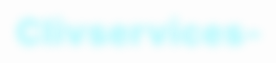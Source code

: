 # Clivservices-
<!DOCTYPE html>
<html lang="fr">
<head>
    <meta charset="UTF-8">
    <meta name="viewport" content="width=device-width, initial-scale=1.0">
    <title>ClivServices - Vos services digitaux premium</title>
    <link rel="stylesheet" href="https://cdnjs.cloudflare.com/ajax/libs/font-awesome/6.4.0/css/all.min.css">
    <link href="https://fonts.googleapis.com/css2?family=Orbitron:wght@400;500;700;900&family=Exo+2:wght@300;400;600&display=swap" rel="stylesheet">
    <style>
        * {
            margin: 0;
            padding: 0;
            box-sizing: border-box;
        }
        
        :root {
            --primary: #0a0a2a;
            --secondary: #00f3ff;
            --accent: #ff00c8;
            --light: #ffffff;
            --dark: #000022;
            --gray: #a0a0c0;
        }
        
        body {
            background-color: var(--light);
            color: var(--dark);
            font-family: 'Exo 2', sans-serif;
            min-height: 100vh;
            overflow-x: hidden;
            position: relative;
        }
        
        body::before {
            content: "";
            position: absolute;
            top: 0;
            left: 0;
            width: 100%;
            height: 100%;
            background: 
                radial-gradient(circle at 10% 20%, rgba(0, 243, 255, 0.05) 0%, transparent 15%),
                radial-gradient(circle at 90% 80%, rgba(255, 0, 200, 0.05) 0%, transparent 15%),
                linear-gradient(135deg, transparent 49.9%, rgba(0, 243, 255, 0.1) 50%, transparent 50.1%),
                linear-gradient(45deg, transparent 49.9%, rgba(255, 0, 200, 0.1) 50%, transparent 50.1%);
            background-size: 100px 100px;
            z-index: -1;
        }
        
        .container {
            max-width: 1200px;
            margin: 0 auto;
            padding: 20px;
        }
        
        header {
            text-align: center;
            padding: 40px 20px;
            position: relative;
        }
        
        h1 {
            font-family: 'Orbitron', sans-serif;
            font-size: 3.5rem;
            font-weight: 900;
            margin-bottom: 20px;
            background: linear-gradient(45deg, var(--secondary), var(--accent));
            -webkit-background-clip: text;
            -webkit-text-fill-color: transparent;
            text-shadow: 0 0 15px rgba(0, 243, 255, 0.3);
            letter-spacing: 1px;
        }
        
        .subtitle {
            font-size: 1.8rem;
            color: var(--primary);
            margin-bottom: 40px;
            font-weight: 300;
            position: relative;
            display: inline-block;
        }
        
        .subtitle::after {
            content: "";
            position: absolute;
            bottom: -10px;
            left: 50%;
            transform: translateX(-50%);
            width: 100px;
            height: 3px;
            background: linear-gradient(to right, var(--secondary), var(--accent));
            border-radius: 3px;
        }
        
        .services-container {
            display: flex;
            flex-direction: column;
            align-items: center;
            gap: 30px;
            margin: 60px 0;
        }
        
        .service-btn {
            width: 100%;
            max-width: 500px;
            padding: 25px;
            border: none;
            border-radius: 15px;
            background: linear-gradient(145deg, rgba(10, 10, 42, 0.9), rgba(0, 0, 34, 0.9));
            color: var(--light);
            font-family: 'Orbitron', sans-serif;
            font-size: 1.5rem;
            font-weight: 500;
            cursor: pointer;
            display: flex;
            align-items: center;
            justify-content: center;
            gap: 15px;
            transition: all 0.3s ease;
            position: relative;
            overflow: hidden;
            box-shadow: 0 10px 20px rgba(0, 0, 0, 0.2),
                        0 0 20px rgba(0, 243, 255, 0.2),
                        inset 0 0 10px rgba(255, 0, 200, 0.3);
        }
        
        .service-btn:hover {
            transform: translateY(-5px);
            box-shadow: 0 15px 30px rgba(0, 0, 0, 0.3),
                        0 0 30px rgba(0, 243, 255, 0.4),
                        inset 0 0 15px rgba(255, 0, 200, 0.5);
        }
        
        .service-btn::before {
            content: "";
            position: absolute;
            top: 0;
            left: -100%;
            width: 100%;
            height: 100%;
            background: linear-gradient(90deg, transparent, rgba(255, 255, 255, 0.2), transparent);
            transition: 0.5s;
        }
        
        .service-btn:hover::before {
            left: 100%;
        }
        
        .service-btn i {
            font-size: 2rem;
            color: var(--secondary);
            transition: all 0.3s ease;
        }
        
        .service-btn:hover i {
            color: var(--accent);
            transform: scale(1.2);
        }
        
        footer {
            text-align: center;
            padding: 40px 20px;
            margin-top: 50px;
            background: rgba(10, 10, 42, 0.8);
            border-radius: 20px 20px 0 0;
            box-shadow: 0 -5px 20px rgba(0, 0, 0, 0.2);
            color: var(--light);
        }
        
        .contact-text {
            font-size: 1.5rem;
            margin-bottom: 20px;
            color: var(--gray);
        }
        
        .whatsapp-contact {
            display: inline-flex;
            align-items: center;
            gap: 15px;
            background: linear-gradient(to right, #25D366, #128C7E);
            padding: 15px 30px;
            border-radius: 50px;
            color: white;
            font-size: 1.4rem;
            text-decoration: none;
            font-weight: 600;
            box-shadow: 0 5px 15px rgba(0, 0, 0, 0.3);
            transition: all 0.3s ease;
        }
        
        .whatsapp-contact:hover {
            transform: translateY(-3px);
            box-shadow: 0 8px 20px rgba(0, 0, 0, 0.4);
        }
        
        .whatsapp-contact i {
            font-size: 2.2rem;
        }
        
        /* Animations */
        .pulse {
            animation: pulse 2s infinite;
        }
        
        @keyframes pulse {
            0% { box-shadow: 0 0 0 0 rgba(0, 243, 255, 0.7); }
            70% { box-shadow: 0 0 0 15px rgba(0, 243, 255, 0); }
            100% { box-shadow: 0 0 0 0 rgba(0, 243, 255, 0); }
        }
        
        /* Loading animation */
        .loader {
            display: none;
            position: absolute;
            width: 100%;
            height: 100%;
            top: 0;
            left: 0;
            background: rgba(10, 10, 42, 0.9);
            border-radius: 15px;
            z-index: 10;
            justify-content: center;
            align-items: center;
        }
        
        .loader.active {
            display: flex;
            animation: fadeIn 0.3s;
        }
        
        @keyframes fadeIn {
            from { opacity: 0; }
            to { opacity: 1; }
        }
        
        .spinner {
            width: 50px;
            height: 50px;
            border: 5px solid rgba(255, 255, 255, 0.3);
            border-radius: 50%;
            border-top: 5px solid var(--secondary);
            animation: spin 1s linear infinite;
        }
        
        @keyframes spin {
            0% { transform: rotate(0deg); }
            100% { transform: rotate(360deg); }
        }
        
        /* Service Content */
        .service-content {
            display: none;
            padding: 30px;
            background: rgba(10, 10, 42, 0.95);
            border-radius: 20px;
            margin: 30px 0;
            box-shadow: 0 10px 30px rgba(0, 0, 0, 0.4);
            position: relative;
            overflow: hidden;
        }
        
        .service-content::before {
            content: "";
            position: absolute;
            top: 0;
            left: 0;
            width: 100%;
            height: 5px;
            background: linear-gradient(to right, var(--secondary), var(--accent));
        }
        
        .back-btn {
            position: absolute;
            top: 20px;
            right: 20px;
            background: rgba(255, 255, 255, 0.1);
            border: 1px solid var(--secondary);
            color: var(--light);
            width: 40px;
            height: 40px;
            border-radius: 50%;
            display: flex;
            justify-content: center;
            align-items: center;
            cursor: pointer;
            transition: all 0.3s ease;
        }
        
        .back-btn:hover {
            background: var(--secondary);
            transform: rotate(360deg);
        }
        
        .service-title {
            text-align: center;
            color: var(--light);
            font-family: 'Orbitron', sans-serif;
            font-size: 2.2rem;
            margin-bottom: 30px;
            background: linear-gradient(to right, var(--secondary), var(--accent));
            -webkit-background-clip: text;
            -webkit-text-fill-color: transparent;
        }
        
        .logos-grid {
            display: grid;
            grid-template-columns: repeat(auto-fit, minmax(120px, 1fr));
            gap: 25px;
            margin: 30px 0;
        }
        
        .logo-item {
            background: rgba(255, 255, 255, 0.05);
            border-radius: 15px;
            display: flex;
            flex-direction: column;
            align-items: center;
            justify-content: center;
            padding: 20px 10px;
            cursor: pointer;
            transition: all 0.3s ease;
            border: 1px solid rgba(0, 243, 255, 0.2);
        }
        
        .logo-item:hover {
            transform: translateY(-5px);
            background: rgba(255, 255, 255, 0.1);
            box-shadow: 0 5px 15px rgba(0, 243, 255, 0.2);
            border-color: var(--secondary);
        }
        
        .logo-item i {
            font-size: 3.5rem;
            margin-bottom: 15px;
        }
        
        .logo-item.netflix i { color: #e50914; }
        .logo-item.prime i { color: #00a8e1; }
        .logo-item.disney i { color: #113ccf; }
        .logo-item.crunchyroll i { color: #f47521; }
        .logo-item.fire i { color: #f8c300; }
        .logo-item.cod i { color: #00a2ff; }
        .logo-item.dream i { color: #00cc66; }
        .logo-item.efootball i { color: #ff3333; }
        
        .logo-text {
            color: var(--gray);
            font-size: 0.9rem;
            text-align: center;
        }
        
        .action-btn {
            display: block;
            width: 100%;
            max-width: 300px;
            margin: 40px auto 20px;
            padding: 18px;
            background: linear-gradient(to right, var(--secondary), var(--accent));
            border: none;
            border-radius: 50px;
            color: var(--primary);
            font-family: 'Orbitron', sans-serif;
            font-size: 1.3rem;
            font-weight: 700;
            cursor: pointer;
            transition: all 0.3s ease;
            text-align: center;
            text-decoration: none;
            box-shadow: 0 5px 15px rgba(0, 0, 0, 0.3);
        }
        
        .action-btn:hover {
            transform: translateY(-3px);
            box-shadow: 0 8px 20px rgba(0, 0, 0, 0.4);
        }
        
        .action-btn i {
            margin-left: 10px;
        }
        
        /* Responsive */
        @media (max-width: 768px) {
            h1 {
                font-size: 2.8rem;
            }
            
            .subtitle {
                font-size: 1.5rem;
            }
            
            .service-btn {
                font-size: 1.3rem;
                padding: 20px;
            }
            
            .logos-grid {
                grid-template-columns: repeat(auto-fit, minmax(100px, 1fr));
            }
        }
        
        @media (max-width: 480px) {
            h1 {
                font-size: 2.2rem;
            }
            
            .subtitle {
                font-size: 1.2rem;
            }
            
            .service-btn {
                font-size: 1.1rem;
                padding: 18px;
            }
            
            .logo-item i {
                font-size: 2.8rem;
            }
        }
    </style>
</head>
<body>
    <div class="container">
        <header>
            <h1 class="pulse">BIENVENUE SUR CLIV SERVICES</h1>
            <div class="subtitle">COMMENT POUVONS-NOUS VOUS AIDER ?</div>
        </header>
        
        <div class="services-container">
            <div class="service-btn" id="streamingBtn">
                <div class="loader" id="streamingLoader">
                    <div class="spinner"></div>
                </div>
                <i class="fas fa-tv"></i>
                <span>STREAMING</span>
            </div>
            
            <div class="service-btn" id="topupBtn">
                <div class="loader" id="topupLoader">
                    <div class="spinner"></div>
                </div>
                <i class="fas fa-gem"></i>
                <span>TOP UP JEUX MOBILES</span>
            </div>
            
            <div class="service-btn" id="orderBtn">
                <div class="loader" id="orderLoader">
                    <div class="spinner"></div>
                </div>
                <i class="fas fa-shopping-cart"></i>
                <span>COMMANDE EN LIGNE</span>
            </div>
        </div>
        
        <!-- Streaming Content -->
        <div class="service-content" id="streamingContent">
            <button class="back-btn" id="backFromStreaming">
                <i class="fas fa-arrow-left"></i>
            </button>
            <h2 class="service-title">CHOISISSEZ VOTRE PLATEFORME DE STREAMING</h2>
            
            <div class="logos-grid">
                <div class="logo-item netflix">
                    <i class="fab fa-netflix"></i>
                    <span class="logo-text">Netflix</span>
                </div>
                
                <div class="logo-item prime">
                    <i class="fab fa-amazon"></i>
                    <span class="logo-text">Prime Video</span>
                </div>
                
                <div class="logo-item disney">
                    <i class="fab fa-disney"></i>
                    <span class="logo-text">Disney+</span>
                </div>
                
                <div class="logo-item crunchyroll">
                    <i class="fas fa-dragon"></i>
                    <span class="logo-text">Crunchyroll</span>
                </div>
            </div>
            
            <a href="https://wa.me/qr/OJLWDFJRUAFQD1" class="action-btn" target="_blank">
                PRENDRE UN ABONNEMENT <i class="fab fa-whatsapp"></i>
            </a>
        </div>
        
        <!-- Top Up Content -->
        <div class="service-content" id="topupContent">
            <button class="back-btn" id="backFromTopup">
                <i class="fas fa-arrow-left"></i>
            </button>
            <h2 class="service-title">CHOISISSEZ VOTRE JEU</h2>
            
            <div class="logos-grid">
                <div class="logo-item fire">
                    <i class="fas fa-fire"></i>
                    <span class="logo-text">Free Fire</span>
                </div>
                
                <div class="logo-item cod">
                    <i class="fas fa-crosshairs"></i>
                    <span class="logo-text">Call of Duty</span>
                </div>
                
                <div class="logo-item dream">
                    <i class="fas fa-futbol"></i>
                    <span class="logo-text">Dream League</span>
                </div>
                
                <div class="logo-item efootball">
                    <i class="fas fa-gamepad"></i>
                    <span class="logo-text">eFootball 2025</span>
                </div>
            </div>
            
            <a href="https://wa.me/qr/OJLWDFJRUAFQD1" class="action-btn" target="_blank">
                FAIRE TOP UP <i class="fab fa-whatsapp"></i>
            </a>
        </div>
        
        <!-- Order Content -->
        <div class="service-content" id="orderContent">
            <button class="back-btn" id="backFromOrder">
                <i class="fas fa-arrow-left"></i>
            </button>
            <h2 class="service-title">COMMANDE EN LIGNE</h2>
            
            <p style="color: var(--gray); text-align: center; margin: 30px 0; line-height: 1.6;">
                Passer votre commande en ligne et nous vous contacterons pour confirmer les détails et le mode de livraison.
            </p>
            
            <a href="https://wa.me/qr/OJLWDFJRUAFQD1" class="action-btn" target="_blank">
                PLACER UNE COMMANDE <i class="fab fa-whatsapp"></i>
            </a>
        </div>
        
        <footer>
            <div class="contact-text">CONTACTEZ-NOUS SUR</div>
            <a href="https://wa.me/50940998395" class="whatsapp-contact" target="_blank">
                <i class="fab fa-whatsapp"></i>
                +(509) 4099-8395
            </a>
        </footer>
    </div>

    <script>
        // Elements
        const streamingBtn = document.getElementById('streamingBtn');
        const topupBtn = document.getElementById('topupBtn');
        const orderBtn = document.getElementById('orderBtn');
        
        const streamingLoader = document.getElementById('streamingLoader');
        const topupLoader = document.getElementById('topupLoader');
        const orderLoader = document.getElementById('orderLoader');
        
        const streamingContent = document.getElementById('streamingContent');
        const topupContent = document.getElementById('topupContent');
        const orderContent = document.getElementById('orderContent');
        
        const backFromStreaming = document.getElementById('backFromStreaming');
        const backFromTopup = document.getElementById('backFromTopup');
        const backFromOrder = document.getElementById('backFromOrder');
        
        // Function to hide all service content
        function hideAllContent() {
            streamingContent.style.display = 'none';
            topupContent.style.display = 'none';
            orderContent.style.display = 'none';
        }
        
        // Show loading and then content
        function showContent(loader, content) {
            loader.classList.add('active');
            
            setTimeout(() => {
                loader.classList.remove('active');
                hideAllContent();
                content.style.display = 'block';
                
                // Scroll to content
                content.scrollIntoView({ behavior: 'smooth' });
            }, 1000);
        }
        
        // Event Listeners
        streamingBtn.addEventListener('click', () => {
            showContent(streamingLoader, streamingContent);
        });
        
        topupBtn.addEventListener('click', () => {
            showContent(topupLoader, topupContent);
        });
        
        orderBtn.addEventListener('click', () => {
            showContent(orderLoader, orderContent);
        });
        
        // Back buttons
        backFromStreaming.addEventListener('click', () => {
            hideAllContent();
            document.querySelector('header').scrollIntoView({ behavior: 'smooth' });
        });
        
        backFromTopup.addEventListener('click', () => {
            hideAllContent();
            document.querySelector('header').scrollIntoView({ behavior: 'smooth' });
        });
        
        backFromOrder.addEventListener('click', () => {
            hideAllContent();
            document.querySelector('header').scrollIntoView({ behavior: 'smooth' });
        });
        
        // Add hover effect to logo items
        const logoItems = document.querySelectorAll('.logo-item');
        logoItems.forEach(item => {
            item.addEventListener('mouseenter', () => {
                const icon = item.querySelector('i');
                icon.style.transform = 'scale(1.2)';
                icon.style.transition = 'transform 0.3s ease';
            });
            
            item.addEventListener('mouseleave', () => {
                const icon = item.querySelector('i');
                icon.style.transform = 'scale(1)';
            });
        });
    </script>
</body>
</html><!DOCTYPE html>
<html lang="fr">
<head>
    <meta charset="UTF-8">
    <meta name="viewport" content="width=device-width, initial-scale=1.0">
    <title>ClivServices - Vos services digitaux premium</title>
    <link rel="stylesheet" href="https://cdnjs.cloudflare.com/ajax/libs/font-awesome/6.4.0/css/all.min.css">
    <link href="https://fonts.googleapis.com/css2?family=Orbitron:wght@400;500;700;900&family=Exo+2:wght@300;400;600&display=swap" rel="stylesheet">
    <style>
        * {
            margin: 0;
            padding: 0;
            box-sizing: border-box;
        }
        
        :root {
            --primary: #0a0a2a;
            --secondary: #00f3ff;
            --accent: #ff00c8;
            --light: #ffffff;
            --dark: #000022;
            --gray: #a0a0c0;
        }
        
        body {
            background-color: var(--light);
            color: var(--dark);
            font-family: 'Exo 2', sans-serif;
            min-height: 100vh;
            overflow-x: hidden;
            position: relative;
        }
        
        body::before {
            content: "";
            position: absolute;
            top: 0;
            left: 0;
            width: 100%;
            height: 100%;
            background: 
                radial-gradient(circle at 10% 20%, rgba(0, 243, 255, 0.05) 0%, transparent 15%),
                radial-gradient(circle at 90% 80%, rgba(255, 0, 200, 0.05) 0%, transparent 15%),
                linear-gradient(135deg, transparent 49.9%, rgba(0, 243, 255, 0.1) 50%, transparent 50.1%),
                linear-gradient(45deg, transparent 49.9%, rgba(255, 0, 200, 0.1) 50%, transparent 50.1%);
            background-size: 100px 100px;
            z-index: -1;
        }
        
        .container {
            max-width: 1200px;
            margin: 0 auto;
            padding: 20px;
        }
        
        header {
            text-align: center;
            padding: 40px 20px;
            position: relative;
        }
        
        h1 {
            font-family: 'Orbitron', sans-serif;
            font-size: 3.5rem;
            font-weight: 900;
            margin-bottom: 20px;
            background: linear-gradient(45deg, var(--secondary), var(--accent));
            -webkit-background-clip: text;
            -webkit-text-fill-color: transparent;
            text-shadow: 0 0 15px rgba(0, 243, 255, 0.3);
            letter-spacing: 1px;
        }
        
        .subtitle {
            font-size: 1.8rem;
            color: var(--primary);
            margin-bottom: 40px;
            font-weight: 300;
            position: relative;
            display: inline-block;
        }
        
        .subtitle::after {
            content: "";
            position: absolute;
            bottom: -10px;
            left: 50%;
            transform: translateX(-50%);
            width: 100px;
            height: 3px;
            background: linear-gradient(to right, var(--secondary), var(--accent));
            border-radius: 3px;
        }
        
        .services-container {
            display: flex;
            flex-direction: column;
            align-items: center;
            gap: 30px;
            margin: 60px 0;
        }
        
        .service-btn {
            width: 100%;
            max-width: 500px;
            padding: 25px;
            border: none;
            border-radius: 15px;
            background: linear-gradient(145deg, rgba(10, 10, 42, 0.9), rgba(0, 0, 34, 0.9));
            color: var(--light);
            font-family: 'Orbitron', sans-serif;
            font-size: 1.5rem;
            font-weight: 500;
            cursor: pointer;
            display: flex;
            align-items: center;
            justify-content: center;
            gap: 15px;
            transition: all 0.3s ease;
            position: relative;
            overflow: hidden;
            box-shadow: 0 10px 20px rgba(0, 0, 0, 0.2),
                        0 0 20px rgba(0, 243, 255, 0.2),
                        inset 0 0 10px rgba(255, 0, 200, 0.3);
        }
        
        .service-btn:hover {
            transform: translateY(-5px);
            box-shadow: 0 15px 30px rgba(0, 0, 0, 0.3),
                        0 0 30px rgba(0, 243, 255, 0.4),
                        inset 0 0 15px rgba(255, 0, 200, 0.5);
        }
        
        .service-btn::before {
            content: "";
            position: absolute;
            top: 0;
            left: -100%;
            width: 100%;
            height: 100%;
            background: linear-gradient(90deg, transparent, rgba(255, 255, 255, 0.2), transparent);
            transition: 0.5s;
        }
        
        .service-btn:hover::before {
            left: 100%;
        }
        
        .service-btn i {
            font-size: 2rem;
            color: var(--secondary);
            transition: all 0.3s ease;
        }
        
        .service-btn:hover i {
            color: var(--accent);
            transform: scale(1.2);
        }
        
        footer {
            text-align: center;
            padding: 40px 20px;
            margin-top: 50px;
            background: rgba(10, 10, 42, 0.8);
            border-radius: 20px 20px 0 0;
            box-shadow: 0 -5px 20px rgba(0, 0, 0, 0.2);
            color: var(--light);
        }
        
        .contact-text {
            font-size: 1.5rem;
            margin-bottom: 20px;
            color: var(--gray);
        }
        
        .whatsapp-contact {
            display: inline-flex;
            align-items: center;
            gap: 15px;
            background: linear-gradient(to right, #25D366, #128C7E);
            padding: 15px 30px;
            border-radius: 50px;
            color: white;
            font-size: 1.4rem;
            text-decoration: none;
            font-weight: 600;
            box-shadow: 0 5px 15px rgba(0, 0, 0, 0.3);
            transition: all 0.3s ease;
        }
        
        .whatsapp-contact:hover {
            transform: translateY(-3px);
            box-shadow: 0 8px 20px rgba(0, 0, 0, 0.4);
        }
        
        .whatsapp-contact i {
            font-size: 2.2rem;
        }
        
        /* Animations */
        .pulse {
            animation: pulse 2s infinite;
        }
        
        @keyframes pulse {
            0% { box-shadow: 0 0 0 0 rgba(0, 243, 255, 0.7); }
            70% { box-shadow: 0 0 0 15px rgba(0, 243, 255, 0); }
            100% { box-shadow: 0 0 0 0 rgba(0, 243, 255, 0); }
        }
        
        /* Loading animation */
        .loader {
            display: none;
            position: absolute;
            width: 100%;
            height: 100%;
            top: 0;
            left: 0;
            background: rgba(10, 10, 42, 0.9);
            border-radius: 15px;
            z-index: 10;
            justify-content: center;
            align-items: center;
        }
        
        .loader.active {
            display: flex;
            animation: fadeIn 0.3s;
        }
        
        @keyframes fadeIn {
            from { opacity: 0; }
            to { opacity: 1; }
        }
        
        .spinner {
            width: 50px;
            height: 50px;
            border: 5px solid rgba(255, 255, 255, 0.3);
            border-radius: 50%;
            border-top: 5px solid var(--secondary);
            animation: spin 1s linear infinite;
        }
        
        @keyframes spin {
            0% { transform: rotate(0deg); }
            100% { transform: rotate(360deg); }
        }
        
        /* Service Content */
        .service-content {
            display: none;
            padding: 30px;
            background: rgba(10, 10, 42, 0.95);
            border-radius: 20px;
            margin: 30px 0;
            box-shadow: 0 10px 30px rgba(0, 0, 0, 0.4);
            position: relative;
            overflow: hidden;
        }
        
        .service-content::before {
            content: "";
            position: absolute;
            top: 0;
            left: 0;
            width: 100%;
            height: 5px;
            background: linear-gradient(to right, var(--secondary), var(--accent));
        }
        
        .back-btn {
            position: absolute;
            top: 20px;
            right: 20px;
            background: rgba(255, 255, 255, 0.1);
            border: 1px solid var(--secondary);
            color: var(--light);
            width: 40px;
            height: 40px;
            border-radius: 50%;
            display: flex;
            justify-content: center;
            align-items: center;
            cursor: pointer;
            transition: all 0.3s ease;
        }
        
        .back-btn:hover {
            background: var(--secondary);
            transform: rotate(360deg);
        }
        
        .service-title {
            text-align: center;
            color: var(--light);
            font-family: 'Orbitron', sans-serif;
            font-size: 2.2rem;
            margin-bottom: 30px;
            background: linear-gradient(to right, var(--secondary), var(--accent));
            -webkit-background-clip: text;
            -webkit-text-fill-color: transparent;
        }
        
        .logos-grid {
            display: grid;
            grid-template-columns: repeat(auto-fit, minmax(120px, 1fr));
            gap: 25px;
            margin: 30px 0;
        }
        
        .logo-item {
            background: rgba(255, 255, 255, 0.05);
            border-radius: 15px;
            display: flex;
            flex-direction: column;
            align-items: center;
            justify-content: center;
            padding: 20px 10px;
            cursor: pointer;
            transition: all 0.3s ease;
            border: 1px solid rgba(0, 243, 255, 0.2);
        }
        
        .logo-item:hover {
            transform: translateY(-5px);
            background: rgba(255, 255, 255, 0.1);
            box-shadow: 0 5px 15px rgba(0, 243, 255, 0.2);
            border-color: var(--secondary);
        }
        
        .logo-item i {
            font-size: 3.5rem;
            margin-bottom: 15px;
        }
        
        .logo-item.netflix i { color: #e50914; }
        .logo-item.prime i { color: #00a8e1; }
        .logo-item.disney i { color: #113ccf; }
        .logo-item.crunchyroll i { color: #f47521; }
        .logo-item.fire i { color: #f8c300; }
        .logo-item.cod i { color: #00a2ff; }
        .logo-item.dream i { color: #00cc66; }
        .logo-item.efootball i { color: #ff3333; }
        
        .logo-text {
            color: var(--gray);
            font-size: 0.9rem;
            text-align: center;
        }
        
        .action-btn {
            display: block;
            width: 100%;
            max-width: 300px;
            margin: 40px auto 20px;
            padding: 18px;
            background: linear-gradient(to right, var(--secondary), var(--accent));
            border: none;
            border-radius: 50px;
            color: var(--primary);
            font-family: 'Orbitron', sans-serif;
            font-size: 1.3rem;
            font-weight: 700;
            cursor: pointer;
            transition: all 0.3s ease;
            text-align: center;
            text-decoration: none;
            box-shadow: 0 5px 15px rgba(0, 0, 0, 0.3);
        }
        
        .action-btn:hover {
            transform: translateY(-3px);
            box-shadow: 0 8px 20px rgba(0, 0, 0, 0.4);
        }
        
        .action-btn i {
            margin-left: 10px;
        }
        
        /* Responsive */
        @media (max-width: 768px) {
            h1 {
                font-size: 2.8rem;
            }
            
            .subtitle {
                font-size: 1.5rem;
            }
            
            .service-btn {
                font-size: 1.3rem;
                padding: 20px;
            }
            
            .logos-grid {
                grid-template-columns: repeat(auto-fit, minmax(100px, 1fr));
            }
        }
        
        @media (max-width: 480px) {
            h1 {
                font-size: 2.2rem;
            }
            
            .subtitle {
                font-size: 1.2rem;
            }
            
            .service-btn {
                font-size: 1.1rem;
                padding: 18px;
            }
            
            .logo-item i {
                font-size: 2.8rem;
            }
        }
    </style>
</head>
<body>
    <div class="container">
        <header>
            <h1 class="pulse">BIENVENUE SUR CLIV SERVICES</h1>
            <div class="subtitle">COMMENT POUVONS-NOUS VOUS AIDER ?</div>
        </header>
        
        <div class="services-container">
            <div class="service-btn" id="streamingBtn">
                <div class="loader" id="streamingLoader">
                    <div class="spinner"></div>
                </div>
                <i class="fas fa-tv"></i>
                <span>STREAMING</span>
            </div>
            
            <div class="service-btn" id="topupBtn">
                <div class="loader" id="topupLoader">
                    <div class="spinner"></div>
                </div>
                <i class="fas fa-gem"></i>
                <span>TOP UP JEUX MOBILES</span>
            </div>
            
            <div class="service-btn" id="orderBtn">
                <div class="loader" id="orderLoader">
                    <div class="spinner"></div>
                </div>
                <i class="fas fa-shopping-cart"></i>
                <span>COMMANDE EN LIGNE</span>
            </div>
        </div>
        
        <!-- Streaming Content -->
        <div class="service-content" id="streamingContent">
            <button class="back-btn" id="backFromStreaming">
                <i class="fas fa-arrow-left"></i>
            </button>
            <h2 class="service-title">CHOISISSEZ VOTRE PLATEFORME DE STREAMING</h2>
            
            <div class="logos-grid">
                <div class="logo-item netflix">
                    <i class="fab fa-netflix"></i>
                    <span class="logo-text">Netflix</span>
                </div>
                
                <div class="logo-item prime">
                    <i class="fab fa-amazon"></i>
                    <span class="logo-text">Prime Video</span>
                </div>
                
                <div class="logo-item disney">
                    <i class="fab fa-disney"></i>
                    <span class="logo-text">Disney+</span>
                </div>
                
                <div class="logo-item crunchyroll">
                    <i class="fas fa-dragon"></i>
                    <span class="logo-text">Crunchyroll</span>
                </div>
            </div>
            
            <a href="https://wa.me/qr/OJLWDFJRUAFQD1" class="action-btn" target="_blank">
                PRENDRE UN ABONNEMENT <i class="fab fa-whatsapp"></i>
            </a>
        </div>
        
        <!-- Top Up Content -->
        <div class="service-content" id="topupContent">
            <button class="back-btn" id="backFromTopup">
                <i class="fas fa-arrow-left"></i>
            </button>
            <h2 class="service-title">CHOISISSEZ VOTRE JEU</h2>
            
            <div class="logos-grid">
                <div class="logo-item fire">
                    <i class="fas fa-fire"></i>
                    <span class="logo-text">Free Fire</span>
                </div>
                
                <div class="logo-item cod">
                    <i class="fas fa-crosshairs"></i>
                    <span class="logo-text">Call of Duty</span>
                </div>
                
                <div class="logo-item dream">
                    <i class="fas fa-futbol"></i>
                    <span class="logo-text">Dream League</span>
                </div>
                
                <div class="logo-item efootball">
                    <i class="fas fa-gamepad"></i>
                    <span class="logo-text">eFootball 2025</span>
                </div>
            </div>
            
            <a href="https://wa.me/qr/OJLWDFJRUAFQD1" class="action-btn" target="_blank">
                FAIRE TOP UP <i class="fab fa-whatsapp"></i>
            </a>
        </div>
        
        <!-- Order Content -->
        <div class="service-content" id="orderContent">
            <button class="back-btn" id="backFromOrder">
                <i class="fas fa-arrow-left"></i>
            </button>
            <h2 class="service-title">COMMANDE EN LIGNE</h2>
            
            <p style="color: var(--gray); text-align: center; margin: 30px 0; line-height: 1.6;">
                Passer votre commande en ligne et nous vous contacterons pour confirmer les détails et le mode de livraison.
            </p>
            
            <a href="https://wa.me/qr/OJLWDFJRUAFQD1" class="action-btn" target="_blank">
                PLACER UNE COMMANDE <i class="fab fa-whatsapp"></i>
            </a>
        </div>
        
        <footer>
            <div class="contact-text">CONTACTEZ-NOUS SUR</div>
            <a href="https://wa.me/50940998395" class="whatsapp-contact" target="_blank">
                <i class="fab fa-whatsapp"></i>
                +(509) 4099-8395
            </a>
        </footer>
    </div>

    <script>
        // Elements
        const streamingBtn = document.getElementById('streamingBtn');
        const topupBtn = document.getElementById('topupBtn');
        const orderBtn = document.getElementById('orderBtn');
        
        const streamingLoader = document.getElementById('streamingLoader');
        const topupLoader = document.getElementById('topupLoader');
        const orderLoader = document.getElementById('orderLoader');
        
        const streamingContent = document.getElementById('streamingContent');
        const topupContent = document.getElementById('topupContent');
        const orderContent = document.getElementById('orderContent');
        
        const backFromStreaming = document.getElementById('backFromStreaming');
        const backFromTopup = document.getElementById('backFromTopup');
        const backFromOrder = document.getElementById('backFromOrder');
        
        // Function to hide all service content
        function hideAllContent() {
            streamingContent.style.display = 'none';
            topupContent.style.display = 'none';
            orderContent.style.display = 'none';
        }
        
        // Show loading and then content
        function showContent(loader, content) {
            loader.classList.add('active');
            
            setTimeout(() => {
                loader.classList.remove('active');
                hideAllContent();
                content.style.display = 'block';
                
                // Scroll to content
                content.scrollIntoView({ behavior: 'smooth' });
            }, 1000);
        }
        
        // Event Listeners
        streamingBtn.addEventListener('click', () => {
            showContent(streamingLoader, streamingContent);
        });
        
        topupBtn.addEventListener('click', () => {
            showContent(topupLoader, topupContent);
        });
        
        orderBtn.addEventListener('click', () => {
            showContent(orderLoader, orderContent);
        });
        
        // Back buttons
        backFromStreaming.addEventListener('click', () => {
            hideAllContent();
            document.querySelector('header').scrollIntoView({ behavior: 'smooth' });
        });
        
        backFromTopup.addEventListener('click', () => {
            hideAllContent();
            document.querySelector('header').scrollIntoView({ behavior: 'smooth' });
        });
        
        backFromOrder.addEventListener('click', () => {
            hideAllContent();
            document.querySelector('header').scrollIntoView({ behavior: 'smooth' });
        });
        
        // Add hover effect to logo items
        const logoItems = document.querySelectorAll('.logo-item');
        logoItems.forEach(item => {
            item.addEventListener('mouseenter', () => {
                const icon = item.querySelector('i');
                icon.style.transform = 'scale(1.2)';
                icon.style.transition = 'transform 0.3s ease';
            });
            
            item.addEventListener('mouseleave', () => {
                const icon = item.querySelector('i');
                icon.style.transform = 'scale(1)';
            });
        });
    </script>
</body>
</html>
